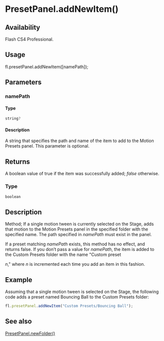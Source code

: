 # PresetPanel.addNewItem()

## Availability

Flash CS4 Professional.

## Usage

fl.presetPanel.addNewItem([namePath]);

## Parameters

### **namePath**

#### Type

```typescript
string?
```

#### Description

A string that specifies the path and name of the item to add to the Motion Presets panel. This parameter is optional.

## Returns

A boolean value of true if the item was successfully added; *false* otherwise.

### Type

```typescript
boolean
```

## Description

Method; If a single motion tween is currently selected on the Stage, adds that motion to the Motion Presets panel in the specified folder with the specified name. The path specified in *namePath* must exist in the panel.

If a preset matching *namePath* exists, this method has no effect, and returns false.
If you don’t pass a value for *namePath*, the item is added to the Custom Presets folder with the name "Custom preset

*n*," where *n* is incremented each time you add an item in this fashion.

## Example

Assuming that a single motion tween is selected on the Stage, the following code adds a preset named Bouncing Ball to the Custom Presets folder:

```javascript
fl.presetPanel.addNewItem("Custom Presets/Bouncing Ball");
```

## See also

[PresetPanel.newFolder()](../PresetPanel_object/PresetPanel11.md)
